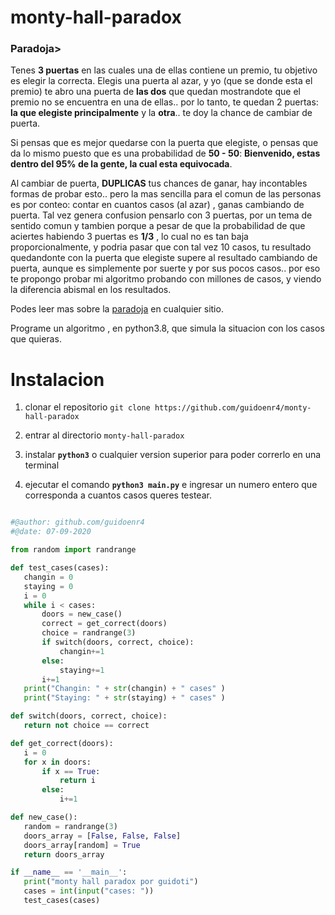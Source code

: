 # monty-hall-paradox
### Paradoja>

Tenes **3 puertas** en las cuales una de ellas contiene un premio, tu objetivo es elegir la correcta. Elegis una puerta al azar, y yo (que se donde esta el premio) te abro una puerta de **las dos** que quedan mostrandote que el premio no se encuentra en una de ellas.. por lo tanto, te quedan 2 puertas: **la que elegiste principalmente** y la **otra**.. te doy la chance de cambiar de puerta.

Si pensas que es mejor quedarse con la puerta que elegiste, o pensas que da lo mismo puesto que es una probabilidad de **50 - 50**: 
**Bienvenido, estas dentro del 95% de la gente, la cual esta equivocada**.

Al cambiar de puerta, **DUPLICAS** tus chances de ganar, hay incontables formas de probar esto.. pero la mas sencilla para el comun de las personas es por conteo: contar en cuantos casos (al azar) , ganas cambiando de puerta.
Tal vez genera confusion pensarlo con 3 puertas, por un tema de sentido comun y tambien porque a pesar de que la probabilidad de que aciertes habiendo 3 puertas es **1/3** , lo cual no es tan baja proporcionalmente, y podria pasar que con tal vez 10 casos, tu resultado quedandonte con la puerta que elegiste supere al resultado cambiando de puerta, aunque es simplemente por suerte y por sus pocos casos.. por eso te propongo probar mi algoritmo probando con millones de casos, y viendo la diferencia abismal en los resultados.

Podes leer mas sobre la [paradoja](https://es.wikipedia.org/wiki/Problema_de_Monty_Hall) en cualquier sitio.

Programe un algoritmo , en python3.8, que simula la situacion con los casos que quieras.


# Instalacion

 1. clonar el repositorio `git clone https://github.com/guidoenr4/monty-hall-paradox`
 
 2. entrar al directorio `monty-hall-paradox`
 
 3. instalar **`python3`** o cualquier version superior para poder correrlo en una terminal
 
 4. ejecutar el comando **`python3 main.py`** e ingresar un numero entero que corresponda a cuantos casos queres testear.
 
 ```python
 
 #@author: github.com/guidoenr4
#@date: 07-09-2020

from random import randrange

def test_cases(cases):
    changin = 0
    staying = 0
    i = 0
    while i < cases:
        doors = new_case()
        correct = get_correct(doors)
        choice = randrange(3)
        if switch(doors, correct, choice):
            changin+=1
        else:
            staying+=1
        i+=1
    print("Changin: " + str(changin) + " cases" )
    print("Staying: " + str(staying) + " cases" )

def switch(doors, correct, choice):
    return not choice == correct

def get_correct(doors):
    i = 0
    for x in doors:
        if x == True:
            return i
        else:
            i+=1

def new_case():
    random = randrange(3)
    doors_array = [False, False, False]
    doors_array[random] = True
    return doors_array

if __name__ == '__main__':
    print("monty hall paradox por guidoti")
    cases = int(input("cases: "))
    test_cases(cases)
 
 ```
 
 
 
 



